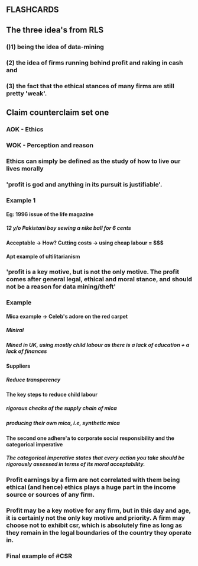 ## FLASHCARDS
## The three idea's from RLS
### ()1) being the idea of data-mining
### (2) the idea of firms running behind profit and raking in cash and
### (3) the fact that the ethical stances of many firms are still pretty 'weak'.
## Claim counterclaim set one
### AOK - Ethics
### WOK - Perception and reason
### Ethics can simply be defined as the study of how to live our lives morally
### **'profit is god and anything in its pursuit is justifiable'.**
### Example 1
#### Eg: 1996 issue of the life magazine
##### 12 y/o Pakistani boy sewing a nike ball for 6 cents
#### Acceptable -> How? Cutting costs -> using cheap labour = $$$
#### Apt example of ultilitarianism
### **'profit is a key motive, but is not the only motive. The profit comes after general legal, ethical and moral stance, and should not be a reason for data mining/theft'**
### Example
#### Mica example -> Celeb's adore on the red carpet
##### Miniral
##### Mined in UK, using mostly child labour as there is a lack of education + a lack of finances
#### Suppliers
##### Reduce transperency
#### The key steps to reduce child labour
##### rigorous checks of the supply chain of mica
##### producing their own mica, i.e, synthetic mica
#### The second one adhere'a to corporate social responsibility and the categorical imperative
##### The categorical imperative states that every action you take should be rigorously assessed in terms of its moral acceptability.
### Profit earnings by a firm are not correlated with them being ethical (and hence) ethics plays a huge part in the income source or sources of any firm.
### Profit may be a key motive for any firm, but in this day and age, it is certainly not the only key motive and priority. A firm may choose not to exhibit csr, which is absolutely fine as long as they remain in the legal boundaries of the country they operate in.
### Final example of #CSR
####
